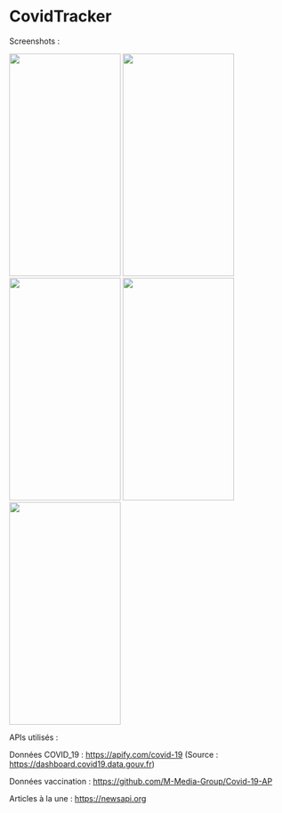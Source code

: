 # CovidTracker

Screenshots : 

<img src="https://user-images.githubusercontent.com/61360545/115963162-bdfcdf00-a51e-11eb-807f-1f24b99a4db3.png"  width="200" height="400"/> <img src="https://user-images.githubusercontent.com/61360545/115963175-c1906600-a51e-11eb-865a-e93c44c43a09.png"  width="200" height="400"/> <img src="https://user-images.githubusercontent.com/61360545/115963210-cc4afb00-a51e-11eb-98eb-b3732f959b7d.png"  width="200" height="400"/> <img src="https://user-images.githubusercontent.com/61360545/115963230-d240dc00-a51e-11eb-9fcd-6fb0ce99b3be.png"  width="200" height="400"/> <img src="https://user-images.githubusercontent.com/61360545/115963451-9c502780-a51f-11eb-9da7-87815e5be6fc.png"  width="200" height="400"/>


APIs utilisés :

Données COVID_19 : https://apify.com/covid-19 (Source : https://dashboard.covid19.data.gouv.fr)  

Données vaccination : https://github.com/M-Media-Group/Covid-19-AP  

Articles à la une : https://newsapi.org   

